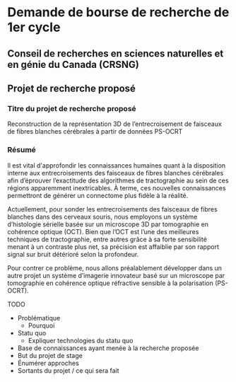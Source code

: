 # Demande de bourse de recherche de 1er cycle

## Conseil de recherches en sciences naturelles et en génie du Canada (CRSNG)

## Projet de recherche proposé

### Titre du projet de recherche proposé

Reconstruction de la représentation 3D de l’entrecroisement de faisceaux de fibres blanches cérébrales à partir de données PS-OCRT

### Résumé

Il est vital d'approfondir les connaissances humaines quant à la disposition interne aux entrecroisements des faisceaux de fibres blanches cérébrales afin d’éprouver l’exactitude des algorithmes de tractographie au sein de ces régions apparemment inextricables. À terme, ces nouvelles connaissances permettront de générer un connectome plus fidèle à la réalité.

Actuellement, pour sonder les entrecroisements des faisceaux de fibres blanches dans des cerveaux souris, nous employons un système d’histologie sérielle basée sur un microscope 3D par tomographie en cohérence optique (OCT). Bien que l’OCT est l’une des meilleures techniques de tractographie, entre autres grâce à sa forte sensibilité menant à un contraste plus net, sa précision est affaiblie par son rapport signal sur bruit détérioré selon la profondeur.

Pour contrer ce problème, nous allons préalablement développer dans un autre projet un système d’imagerie innovateur basé sur un microscope par tomographie en cohérence optique réfractive sensible à la polarisation (PS-OCRT).


TODO
- Problématique
    - Pourquoi
- Statu quo
    - Expliquer technologies du statu quo
- Base de connaissances ayant menée à la recherche proposée
- But du projet de stage
- Énumérer approches
- Sortants du projet / ce qui sera fait
